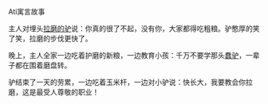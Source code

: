 Ati寓言故事

主人对埋头[拉磨的驴](https://www.zhihu.com/search?q=%E6%8B%89%E7%A3%A8%E7%9A%84%E9%A9%B4&search_source=Entity&hybrid_search_source=Entity&hybrid_search_extra=%7B%22sourceType%22%3A%22answer%22%2C%22sourceId%22%3A3134158882%7D)说：你真的很了不起，没有你，大家都得吃粗粮。驴憨厚的笑了笑，拉磨的步伐更快了。

晚上，主人全家一边吃着护磨的新粮，一边教育小孩：千万不要学那头[蠢驴](https://www.zhihu.com/search?q=%E8%A0%A2%E9%A9%B4&search_source=Entity&hybrid_search_source=Entity&hybrid_search_extra=%7B%22sourceType%22%3A%22answer%22%2C%22sourceId%22%3A3134158882%7D)，一辈子都在围着磨盘转。

驴结束了一天的劳累，一边吃着玉米杆，一边对小驴说：快长大，我要教会你拉磨，这是最受人尊敬的职业！

